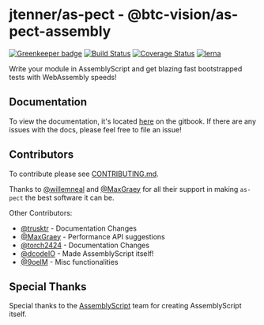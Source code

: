 # jtenner/as-pect - @btc-vision/as-pect-assembly

[![Greenkeeper badge](https://badges.greenkeeper.io/jtenner/as-pect.svg)](https://greenkeeper.io/)
[![Build Status](https://travis-ci.org/jtenner/as-pect.svg?branch=master)](https://travis-ci.org/jtenner/as-pect)
[![Coverage Status](https://coveralls.io/repos/github/jtenner/as-pect/badge.svg?branch=master)](https://coveralls.io/github/jtenner/as-pect?branch=master)
[![lerna](https://img.shields.io/badge/maintained%20with-lerna-cc00ff.svg)](https://lerna.js.org/)

Write your module in AssemblyScript and get blazing fast bootstrapped tests
with WebAssembly speeds!

## Documentation

To view the documentation, it's located [here](https://tenner-joshua.gitbook.io/as-pect/) on the gitbook. If there are any issues with the docs, please feel free to file an issue!

## Contributors

To contribute please see [CONTRIBUTING.md](./CONTRIBUTING.md).

Thanks to [@willemneal](https://github.com/willemneal) and
[@MaxGraey](https://github.com/maxgraey) for all their support in making `as-pect` the
best software it can be.

Other Contributors:

- [@trusktr](https://github.com/trusktr) - Documentation Changes
- [@MaxGraey](https://github.com/maxgraey) - Performance API suggestions
- [@torch2424](https://github.com/torch2424) - Documentation Changes
- [@dcodeIO](https://github.com/dcodeIO) - Made AssemblyScript itself!
- [@9oelM](https://github.com/9oelM) - Misc functionalities

## Special Thanks

Special thanks to the [AssemblyScript](https://github.com/AssemblyScript/assemblyscript)
team for creating AssemblyScript itself.
